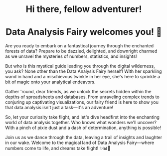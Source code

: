 <h1 align="center">Hi there, fellow adventurer!</h1>
<h1 align="center">Data Analysis Fairy welcomes you! 🧚</h2>

Are you ready to embark on a fantastical journey through the enchanted forests of data? Prepare to be dazzled, delighted, and downright charmed as we unravel the mysteries of numbers, statistics, and insights!

But who is this mystical guide leading you through the digital wilderness, you ask? None other than the Data Analysis Fairy herself! With her sparkling wand in hand and a mischievous twinkle in her eye, she's here to sprinkle a bit of magic onto your analytical endeavors.

Gather 'round, dear friends, as we unlock the secrets hidden within the depths of spreadsheets and databases. From unraveling complex trends to conjuring up captivating visualizations, our fairy friend is here to show you that data analysis isn't just a task—it's an adventure!

So, let your curiosity take flight, and let's dive headfirst into the enchanting world of data analysis together. Who knows what wonders we'll uncover? With a pinch of pixie dust and a dash of determination, anything is possible!

Join us as we dance through the data, leaving a trail of insights and laughter in our wake. Welcome to the magical land of Data Analysis Fairy—where numbers come to life, and dreams take flight! ✨📊🧚


<!--
**AnneThropy/AnneThropy** is a ✨ _special_ ✨ repository because its `README.md` (this file) appears on your GitHub profile.

Here are some ideas to get you started:

- 🔭 I’m currently working on ...
- 🌱 I’m currently learning ...
- 👯 I’m looking to collaborate on ...
- 🤔 I’m looking for help with ...
- 💬 Ask me about ...
- 📫 How to reach me: ...
- 😄 Pronouns: ...
- ⚡ Fun fact: ...
-->
